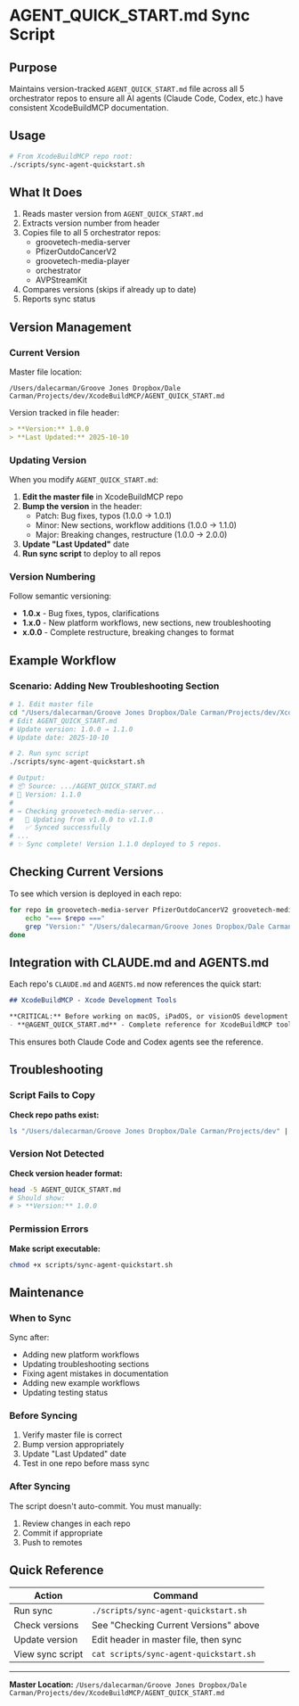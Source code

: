 # AGENT_QUICK_START.md Sync Script

## Purpose

Maintains version-tracked `AGENT_QUICK_START.md` file across all 5 orchestrator repos to ensure all AI agents (Claude Code, Codex, etc.) have consistent XcodeBuildMCP documentation.

## Usage

```bash
# From XcodeBuildMCP repo root:
./scripts/sync-agent-quickstart.sh
```

## What It Does

1. Reads master version from `AGENT_QUICK_START.md`
2. Extracts version number from header
3. Copies file to all 5 orchestrator repos:
   - groovetech-media-server
   - PfizerOutdoCancerV2
   - groovetech-media-player
   - orchestrator
   - AVPStreamKit
4. Compares versions (skips if already up to date)
5. Reports sync status

## Version Management

### Current Version
Master file location:
```
/Users/dalecarman/Groove Jones Dropbox/Dale Carman/Projects/dev/XcodeBuildMCP/AGENT_QUICK_START.md
```

Version tracked in file header:
```markdown
> **Version:** 1.0.0
> **Last Updated:** 2025-10-10
```

### Updating Version

When you modify `AGENT_QUICK_START.md`:

1. **Edit the master file** in XcodeBuildMCP repo
2. **Bump the version** in the header:
   - Patch: Bug fixes, typos (1.0.0 → 1.0.1)
   - Minor: New sections, workflow additions (1.0.0 → 1.1.0)
   - Major: Breaking changes, restructure (1.0.0 → 2.0.0)
3. **Update "Last Updated"** date
4. **Run sync script** to deploy to all repos

### Version Numbering

Follow semantic versioning:

- **1.0.x** - Bug fixes, typos, clarifications
- **1.x.0** - New platform workflows, new sections, new troubleshooting
- **x.0.0** - Complete restructure, breaking changes to format

## Example Workflow

### Scenario: Adding New Troubleshooting Section

```bash
# 1. Edit master file
cd "/Users/dalecarman/Groove Jones Dropbox/Dale Carman/Projects/dev/XcodeBuildMCP"
# Edit AGENT_QUICK_START.md
# Update version: 1.0.0 → 1.1.0
# Update date: 2025-10-10

# 2. Run sync script
./scripts/sync-agent-quickstart.sh

# Output:
# 📦 Source: .../AGENT_QUICK_START.md
# 📌 Version: 1.1.0
#
# → Checking groovetech-media-server...
#   📝 Updating from v1.0.0 to v1.1.0
#   ✅ Synced successfully
# ...
# ✨ Sync complete! Version 1.1.0 deployed to 5 repos.
```

## Checking Current Versions

To see which version is deployed in each repo:

```bash
for repo in groovetech-media-server PfizerOutdoCancerV2 groovetech-media-player orchestrator AVPStreamKit; do
	echo "=== $repo ==="
	grep "Version:" "/Users/dalecarman/Groove Jones Dropbox/Dale Carman/Projects/dev/$repo/AGENT_QUICK_START.md" 2>/dev/null || echo "Not found"
done
```

## Integration with CLAUDE.md and AGENTS.md

Each repo's `CLAUDE.md` and `AGENTS.md` now references the quick start:

```markdown
## XcodeBuildMCP - Xcode Development Tools

**CRITICAL:** Before working on macOS, iPadOS, or visionOS development tasks, read:
- **@AGENT_QUICK_START.md** - Complete reference for XcodeBuildMCP tools
```

This ensures both Claude Code and Codex agents see the reference.

## Troubleshooting

### Script Fails to Copy

**Check repo paths exist:**
```bash
ls "/Users/dalecarman/Groove Jones Dropbox/Dale Carman/Projects/dev" | grep -E "(groovetech|Pfizer|orchestrator|AVP)"
```

### Version Not Detected

**Check version header format:**
```bash
head -5 AGENT_QUICK_START.md
# Should show:
# > **Version:** 1.0.0
```

### Permission Errors

**Make script executable:**
```bash
chmod +x scripts/sync-agent-quickstart.sh
```

## Maintenance

### When to Sync

Sync after:
- Adding new platform workflows
- Updating troubleshooting sections
- Fixing agent mistakes in documentation
- Adding new example workflows
- Updating testing status

### Before Syncing

1. Verify master file is correct
2. Bump version appropriately
3. Update "Last Updated" date
4. Test in one repo before mass sync

### After Syncing

The script doesn't auto-commit. You must manually:
1. Review changes in each repo
2. Commit if appropriate
3. Push to remotes

## Quick Reference

| Action | Command |
|--------|---------|
| Run sync | `./scripts/sync-agent-quickstart.sh` |
| Check versions | See "Checking Current Versions" above |
| Update version | Edit header in master file, then sync |
| View sync script | `cat scripts/sync-agent-quickstart.sh` |

---

**Master Location:** `/Users/dalecarman/Groove Jones Dropbox/Dale Carman/Projects/dev/XcodeBuildMCP/AGENT_QUICK_START.md`

